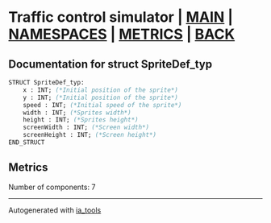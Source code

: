 # Traffic control simulator | [MAIN] | [NAMESPACES] | [METRICS] | [BACK]  

## Documentation for struct SpriteDef_typ  

```pascal
STRUCT SpriteDef_typ:
    x : INT; (*Initial position of the sprite*)
    y : INT; (*Initial position of the sprite*)
    speed : INT; (*Initial speed of the sprite*)
    width : INT; (*Sprites width*)
    height : INT; (*Sprites height*)
    screenWidth : INT; (*Screen width*)
    screenHeight : INT; (*Screen height*)
END_STRUCT
```

## Metrics  

Number of components: 7  

---
Autogenerated with [ia_tools](https://github.com/tkucic/ia_tools)  

[MAIN]: ../../../../index_st.md
[NAMESPACES]: ../../nsList_st.md
[METRICS]: ../../../metrics_st.md
[BACK]: ../nsMain_st.md
